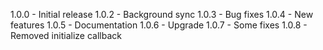 1.0.0 - Initial release
1.0.2 - Background sync
1.0.3 - Bug fixes
1.0.4 - New features
1.0.5 - Documentation
1.0.6 - Upgrade
1.0.7 - Some fixes
1.0.8 - Removed initialize callback